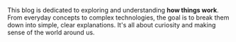 This blog is dedicated to exploring and understanding **how things work**. From everyday concepts to complex technologies, the goal is to break them down into simple, clear explanations. It's all about curiosity and making sense of the world around us.
